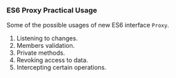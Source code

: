### ES6 Proxy Practical Usage
Some of the possible usages of new ES6 interface `Proxy`.

1. Listening to changes.
2. Members validation.
3. Private methods.
4. Revoking access to data.
5. Intercepting certain operations.
